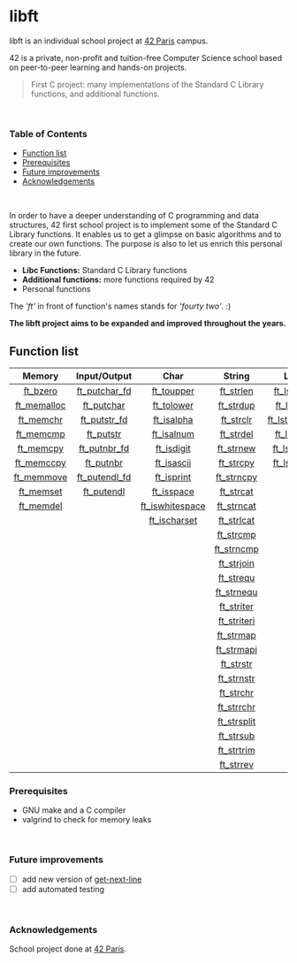 # libft

libft is an individual school project at [42 Paris](https://www.42.fr) campus.

42 is a private, non-profit and tuition-free Computer Science school based on peer-to-peer learning and hands-on projects.

> First C project: many implementations of the Standard C Library functions, and additional functions.
<br>

### Table of Contents

- [Function list](#function-list)
- [Prerequisites](#prerequisites)
- [Future improvements](#future-improvements)
- [Acknowledgements](#acknowledgements)
<br>

In order to have a deeper understanding of C programming and data structures, 42 first school project is to implement some of the Standard C Library functions. It enables us to get a glimpse on basic algorithms and to create our own functions. The purpose is also to let us enrich this personal library in the future.

- **Libc Functions:** Standard C Library functions
- **Additional functions:** more functions required by 42
- Personal functions

The *'ft'* in front of function's names stands for *'fourty two'*. :)

**The libft project aims to be expanded and improved throughout the years.**
<br>

## Function list

|Memory|Input/Output|Char|String|List|Conversion|Misc.|
|:---:|:---:|:---:|:---: |:--:|:---:|:---:|
|[ft_bzero](srcs/ft_bzero.c)|[ft_putchar_fd](srcs/ft_putchar_fd.c)|[ft_toupper](srcs/ft_toupper.c)|[ft_strlen](srcs/ft_strlen.c)|[ft_lstadd](srcs/ft_lstadd.c)|[ft_atoi](srcs/ft_atoi.c)|[ft_nbrlen](srcs/ft_nbrlen.c)|
|[ft_memalloc](srcs/ft_memalloc.c)|[ft_putchar](srcs/ft_putchar.c)|[ft_tolower](srcs/ft_tolower.c)|[ft_strdup](srcs/ft_strdup.c)|[ft_lstdel](srcs/ft_lstdel.c)|[ft_itoa](srcs/ft_itoa.c)|[ft_swap](srcs/ft_swap.c)|
|[ft_memchr](srcs/ft_memchr.c)|[ft_putstr_fd](srcs/ft_putstr_fd.c)|[ft_isalpha](srcs/ft_isalpha.c)|[ft_strclr](srcs/ft_strclr.c)|[ft_lstdelone](srcs/ft_lstdelone.c)||[get_next_line](srcs/get_next_line.c)|
|[ft_memcmp](srcs/ft_memcmp.c)|[ft_putstr](srcs/ft_putstr.c)|[ft_isalnum](srcs/ft_isalnum.c)|[ft_strdel](srcs/ft_strdel.c)|[ft_lstiter](srcs/ft_lstiter.c)| | |
|[ft_memcpy](srcs/ft_memcpy.c)|[ft_putnbr_fd](srcs/ft_putnbr_fd.c)|[ft_isdigit](srcs/ft_isdigit.c)|[ft_strnew](srcs/ft_strnew.c)|[ft_lstmap](srcs/ft_lstmap.c)| | |
|[ft_memccpy](srcs/ft_memccpy.c)|[ft_putnbr](srcs/ft_putnbr.c)|[ft_isascii](srcs/ft_isascii.c)|[ft_strcpy](srcs/ft_strcpy.c)|[ft_lstnew](srcs/ft_lstnew.c)| | |
|[ft_memmove](srcs/ft_memmove.c)|[ft_putendl_fd](srcs/ft_putendl_fd.c)|[ft_isprint](srcs/ft_isprint.c)|[ft_strncpy](srcs/ft_strncpy.c)| | | |
|[ft_memset](srcs/ft_memset.c)|[ft_putendl](srcs/ft_putendl.c)|[ft_isspace](srcs/ft_isspace.c)|[ft_strcat](srcs/ft_strcat.c)| | | |
|[ft_memdel](srcs/ft_memdel.c)| |[ft_iswhitespace](srcs/ft_iswhitespace.c)|[ft_strncat](srcs/ft_strncat.c)| | | |
| | |[ft_ischarset](srcs/ft_ischarset.c)|[ft_strlcat](srcs/ft_strlcat.c)| | | |
| | | |[ft_strcmp](srcs/ft_strcmp.c)| | | |
| | | |[ft_strncmp](srcs/ft_strncmp.c)| | | |
| | | |[ft_strjoin](srcs/ft_strjoin.c)| | | |
| | | |[ft_strequ](srcs/ft_strequ.c)| | | |
| | | |[ft_strnequ](srcs/ft_strnequ.c)| | | |
| | | |[ft_striter](srcs/ft_striter.c)| | | |
| | | |[ft_striteri](srcs/ft_striteri.c)| | | |
| | | |[ft_strmap](srcs/ft_strmap.c)| | | |
| | | |[ft_strmapi](srcs/ft_strmapi.c)| | | |
| | | |[ft_strstr](srcs/ft_strstr.c)| | | |
| | | |[ft_strnstr](srcs/ft_strnstr.c)| | | |
| | | |[ft_strchr](srcs/ft_strchr.c)| | | |
| | | |[ft_strrchr](srcs/ft_strrchr.c)| | | |
| | | |[ft_strsplit](srcs/ft_strsplit.c)| | | |
| | | |[ft_strsub](srcs/ft_strsub.c)| | | |
| | | |[ft_strtrim](srcs/ft_strtrim.c)| | | |
| | | |[ft_strrev](srcs/ft_strrev.c)| | | |


### Prerequisites

* GNU make and a C compiler
* valgrind to check for memory leaks
<br>

### Future improvements

- [ ] add new version of [get-next-line](https://github.com/rrsw/get-next-line)
- [ ] add automated testing
<br>

### Acknowledgements

School project done at [42 Paris](https://www.42.fr).
